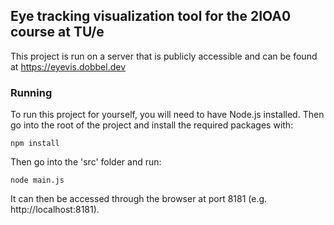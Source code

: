 ## Eye tracking visualization tool for the 2IOA0 course at TU/e

This project is run on a server that is publicly accessible and can be found at https://eyevis.dobbel.dev

### Running

To run this project for yourself, you will need to have Node.js installed. Then go into the root of the project and install the required packages with:

```
npm install
```

Then go into the 'src' folder and run:

```
node main.js
```

It can then be accessed through the browser at port 8181 (e.g. http://localhost:8181).